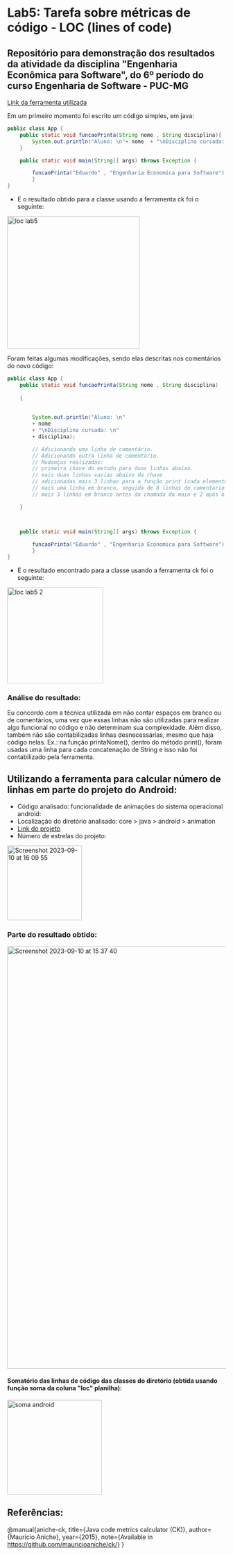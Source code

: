# Lab5: Tarefa sobre métricas de código - LOC (lines of code)

## Repositório para demonstração dos resultados da atividade da disciplina "Engenharia Econômica para Software", do 6º período do curso Engenharia de Software - PUC-MG

[Link da ferramenta utilizada](https://github.com/mauricioaniche/ck)

Em um primeiro momento foi escrito um código simples, em java:

```java
public class App {
    public static void funcaoPrinta(String nome , String disciplina){
        System.out.println("Aluno: \n"+ nome  + "\nDisciplina cursada: \n" + disciplina);
    }

    public static void main(String[] args) throws Exception {

        funcaoPrinta("Eduardo" , "Engenharia Economica para Software");
        }
}

```

- E o resultado obtido para a classe usando a ferramenta ck foi o seguinte:

<img width="305" alt="loc lab5" src="https://github.com/eduardobandeiramg/Lab05/assets/69736656/92e1bb3b-e375-400b-bcb6-7d8213818884">


Foram feitas algumas modificações, sendo elas descritas nos comentários do novo código:

```java
public class App {
    public static void funcaoPrinta(String nome , String disciplina)
    
    {
    
    
        System.out.println("Aluno: \n"
        + nome  
        + "\nDisciplina cursada: \n" 
        + disciplina);

        // Adicionando uma linha de comentário.
        // Adicionando outra linha de comentário.
        // Mudanças realizadas:
        // primeira chave do metodo para duas linhas abaixo.
        // mais duas linhas vazias abaixo da chave
        // adicionadas mais 3 linhas para a função print (cada elemento a ser printado em uma linha diferente).
        // mais uma linha em branco, seguida de 8 linhas de comentario e mais uma linha em branco a seguir.
        // mais 3 linhas em branco antes da chamada da main e 2 após o fim da main.

    }



    public static void main(String[] args) throws Exception {

        funcaoPrinta("Eduardo" , "Engenharia Economica para Software");
        }
}


```
- E o resultado encontrado para a classe usando a ferramenta ck foi o seguinte:

<img width="221" alt="loc lab5 2" src="https://github.com/eduardobandeiramg/Lab05/assets/69736656/b28c27c7-2455-4858-8228-463fee7b8abf">

### Análise do resultado:
Eu concordo com a técnica utilizada em não contar espaços em branco ou de comentários, uma vez que essas linhas não são utilizadas para realizar algo funcional no código e não determinam sua complexidade. 
Além disso, também não são contabilizadas linhas desnecessárias, mesmo que haja código nelas. Ex.: na função printaNome(), dentro do método print(), foram usadas uma linha para cada concatenação de String e isso não foi contabilizado pela ferramenta.

## Utilizando a ferramenta para calcular número de linhas em parte do projeto do Android:
- Código analisado: funcionalidade de animações do sistema operacional android:
- Localização do diretório analisado: core > java > android > animation
- [Link do projeto](https://github.com/aosp-mirror/platform_frameworks_base)
- Número de estrelas do projeto:

<img width="172" alt="Screenshot 2023-09-10 at 16 09 55" src="https://github.com/eduardobandeiramg/Lab05/assets/69736656/a9e999bf-3860-4204-9423-a3babfa489e1">


### Parte do resultado obtido:

<img width="973" alt="Screenshot 2023-09-10 at 15 37 40" src="https://github.com/eduardobandeiramg/Lab05/assets/69736656/ac81ccc3-51a7-46e4-9a9c-a5eb02f1fb6c">

#### Somatório das linhas de código das classes do diretório (obtida usando função soma da coluna "loc" planilha):

<img width="218" alt="soma android" src="https://github.com/eduardobandeiramg/Lab05/assets/69736656/a5b34e5b-8c47-4b91-acc4-744ee1e8eaa3">




## Referências:

@manual{aniche-ck,
  title={Java code metrics calculator (CK)},
  author={Maurício Aniche},
  year={2015},
  note={Available in https://github.com/mauricioaniche/ck/}
}
